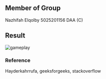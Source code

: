 ##  Member of Group
Nazhifah Elqolby 5025201156
DAA (C)

## Result
![gameplay](https://user-images.githubusercontent.com/38482276/87240274-cae19380-c420-11ea-8193-bddab2ef379d.gif)

### Reference
Hayderkahrrufa, geeksforgeeks, stackoverflow
